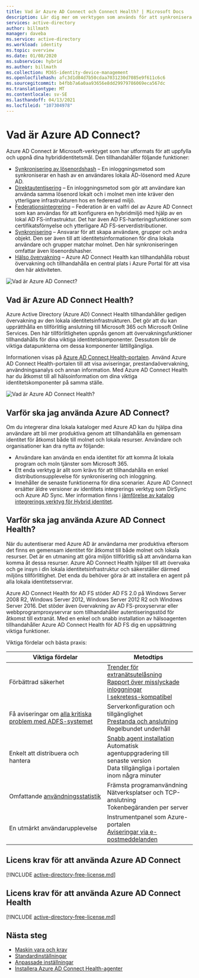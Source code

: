 ```yaml
---
title: Vad är Azure AD Connect och Connect Health? | Microsoft Docs
description: Lär dig mer om verktygen som används för att synkronisera och övervaka din lokala miljö med Azure AD.
services: active-directory
author: billmath
manager: daveba
ms.service: active-directory
ms.workload: identity
ms.topic: overview
ms.date: 01/08/2020
ms.subservice: hybrid
ms.author: billmath
ms.collection: M365-identity-device-management
ms.openlocfilehash: afc3d1d84d7b50cdaa7031230d7085e9f611c6c6
ms.sourcegitcommit: b4fbb7a6a0aa93656e8dd29979786069eca567dc
ms.translationtype: MT
ms.contentlocale: sv-SE
ms.lasthandoff: 04/13/2021
ms.locfileid: "107304978"
---
```

# <a name="what-is-azure-ad-connect"></a>Vad är Azure AD Connect?

Azure AD Connect är Microsoft-verktyget som har utformats för att uppfylla och uppnå dina hybrididentitetsmål.  Den tillhandahåller följande funktioner:
     
- [Synkronisering av lösenordshash](whatis-phs.md) – En inloggningsmetod som synkroniserar en hash av en användares lokala AD-lösenord med Azure AD.
- [Direktautentisering](how-to-connect-pta.md) – En inloggningsmetod som gör att användare kan använda samma lösenord lokalt och i molnet men inte kräver den ytterligare infrastrukturen hos en federerad miljö.
- [Federationsintegrering](how-to-connect-fed-whatis.md) – Federation är en valfri del av Azure AD Connect som kan användas för att konfigurera en hybridmiljö med hjälp av en lokal AD FS-infrastruktur. Det har även AD FS-hanteringsfunktioner som certifikatsförnyelse och ytterligare AD FS-serverdistributioner.
- [Synkronisering](how-to-connect-sync-whatis.md) – Ansvarar för att skapa användare, grupper och andra objekt.  Den ser även till att identitetsinformationen för dina lokala användare och grupper matchar molnet.  Den här synkroniseringen omfattar även lösenordshasher.
- [Hälso övervakning](whatis-azure-ad-connect.md#what-is-azure-ad-connect-health) – Azure AD Connect Health kan tillhandahålla robust övervakning och tillhandahålla en central plats i Azure Portal för att visa den här aktiviteten. 


![Vad är Azure AD Connect?](./media/whatis-hybrid-identity/arch.png)



## <a name="what-is-azure-ad-connect-health"></a>Vad är Azure AD Connect Health?

Azure Active Directory (Azure AD) Connect Health tillhandahåller gedigen övervakning av den lokala identitetsinfrastrukturen. Det gör att du kan upprätthålla en tillförlitlig anslutning till Microsoft 365 och Microsoft Online Services.  Den här tillförlitligheten uppnås genom att övervakningsfunktioner tillhandahålls för dina viktiga identitetskomponenter. Dessutom blir de viktiga datapunkterna om dessa komponenter lättillgängliga.

Informationen visas på [Azure AD Connect Health-portalen](https://aka.ms/aadconnecthealth). Använd Azure AD Connect Health-portalen till att visa aviseringar, prestandaövervakning, användningsanalys och annan information. Med Azure AD Connect Health har du åtkomst till all hälsoinformation om dina viktiga identitetskomponenter på samma ställe.

![Vad är Azure AD Connect Health?](./media/whatis-hybrid-identity-health/aadconnecthealth2.png)

## <a name="why-use-azure-ad-connect"></a>Varför ska jag använda Azure AD Connect?
Om du integrerar dina lokala kataloger med Azure AD kan du hjälpa dina användare att bli mer produktiva genom att tillhandahålla en gemensam identitet för åtkomst både till molnet och lokala resurser. Användare och organisationer kan dra nytta av följande:

* Användare kan använda en enda identitet för att komma åt lokala program och moln tjänster som Microsoft 365.
* Ett enda verktyg är allt som krävs för att tillhandahålla en enkel distributionsupplevelse för synkronisering och inloggning.
* Innehåller de senaste funktionerna för dina scenarier. Azure AD Connect ersätter äldre versioner av identitets integrerings verktyg som DirSync och Azure AD Sync. Mer information finns i [jämförelse av katalog integrerings verktyg för Hybrid identitet](plan-hybrid-identity-design-considerations-tools-comparison.md).

## <a name="why-use-azure-ad-connect-health"></a>Varför ska jag använda Azure AD Connect Health?
När du autentiserar med Azure AD är användarna mer produktiva eftersom det finns en gemensam identitet för åtkomst till både molnet och lokala resurser. Det är en utmaning att göra miljön tillförlitlig så att användarna kan komma åt dessa resurser.  Azure AD Connect Health hjälper till att övervaka och ge insyn i din lokala identitetsinfrastruktur och säkerställer därmed miljöns tillförlitlighet. Det enda du behöver göra är att installera en agent på alla lokala identitetsservrar.

Azure AD Connect Health för AD FS stöder AD FS 2.0 på Windows Server 2008 R2, Windows Server 2012, Windows Server 2012 R2 och Windows Server 2016. Det stöder även övervakning av AD FS-proxyservrar eller webbprogramproxyservrar som tillhandahåller autentiseringsstöd för åtkomst till extranät. Med en enkel och snabb installation av hälsoagenten tillhandahåller Azure AD Connect Health för AD FS dig en uppsättning viktiga funktioner.

Viktiga fördelar och bästa praxis:

|Viktiga fördelar|Metodtips|
|-----|-----|
|Förbättrad säkerhet|[Trender för extranätsutelåsning](how-to-connect-health-adfs.md#usage-analytics-for-ad-fs)</br>[Rapport över misslyckade inloggningar](how-to-connect-health-adfs-risky-ip.md)</br>[I sekretess-kompatibel](reference-connect-health-user-privacy.md)|
|Få aviseringar om [alla kritiska problem med ADFS-systemet](how-to-connect-health-alert-catalog.md#alerts-for-active-directory-federation-services)|Serverkonfiguration och tillgänglighet</br>[Prestanda och anslutning](how-to-connect-health-adfs.md#performance-monitoring-for-ad-fs)</br>Regelbundet underhåll|
|Enkelt att distribuera och hantera|[Snabb agent installation](how-to-connect-health-agent-install.md#install-the-agent-for-ad-fs)</br>Automatisk agentuppgradering till senaste version</br>Data tillgängliga i portalen inom några minuter|
Omfattande [användningsstatistik](how-to-connect-health-adfs.md#usage-analytics-for-ad-fs)|Främsta programanvändning</br>Nätverksplatser och TCP-anslutning</br>Tokenbegäranden per server|
|En utmärkt användarupplevelse|Instrumentpanel som Azure-portalen</br>[Aviseringar via e-postmeddelanden](how-to-connect-health-adfs.md#alerts-for-ad-fs)|


## <a name="license-requirements-for-using-azure-ad-connect"></a>Licens krav för att använda Azure AD Connect

[!INCLUDE [active-directory-free-license.md](../../../includes/active-directory-free-license.md)]

## <a name="license-requirements-for-using-azure-ad-connect-health"></a>Licens krav för att använda Azure AD Connect Health
[!INCLUDE [active-directory-free-license.md](../../../includes/active-directory-p1-license.md)]

## <a name="next-steps"></a>Nästa steg

- [Maskin vara och krav](how-to-connect-install-prerequisites.md) 
- [Standardinställningar](how-to-connect-install-express.md)
- [Anpassade inställningar](how-to-connect-install-custom.md)
- [Installera Azure AD Connect Health-agenter](how-to-connect-health-agent-install.md)

